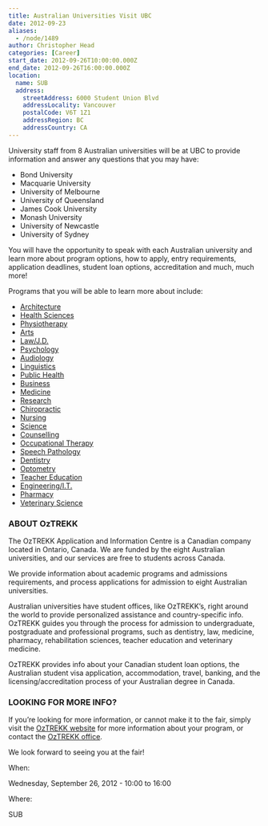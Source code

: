 ```yaml
---
title: Australian Universities Visit UBC
date: 2012-09-23
aliases:
  - /node/1489
author: Christopher Head
categories: [Career]
start_date: 2012-09-26T10:00:00.000Z
end_date: 2012-09-26T16:00:00.000Z
location:
  name: SUB
  address:
    streetAddress: 6000 Student Union Blvd
    addressLocality: Vancouver
    postalCode: V6T 1Z1
    addressRegion: BC
    addressCountry: CA
---
```


University staff from 8 Australian universities will be at UBC to provide information and answer any questions that you may have:

*   Bond University
*   Macquarie University
*   University of Melbourne
*   University of Queensland
*   James Cook University
*   Monash University
*   University of Newcastle
*   University of Sydney

You will have the opportunity to speak with each Australian university and learn more about program options, how to apply, entry requirements, application deadlines, student loan options, accreditation and much, much more!

Programs that you will be able to learn more about include:

*   [Architecture](http://oztrekk.com/programs/architecture/PG/overview.php)
*   [Health Sciences](http://oztrekk.com/programs/health_sciences/PG/overview.php)
*   [Physiotherapy](http://oztrekk.com/programs/physio/PG/overview.php)
*   [Arts](http://oztrekk.com/programs/arts/PG/overview.php)
*   [Law/J.D.](http://oztrekk.com/programs/law/PG/overview.php)
*   [Psychology](http://oztrekk.com/programs/psychology/PG/overview.php)
*   [Audiology](http://oztrekk.com/programs/audiology/PG/overview.php)
*   [Linguistics](http://oztrekk.com/programs/linguistics/PG/overview.php)
*   [Public Health](http://oztrekk.com/programs/public_health/PG/overview.php)
*   [Business](http://oztrekk.com/programs/business/PG/overview.php)
*   [Medicine](http://oztrekk.com/programs/medicine/PG/overview.php)
*   [Research](http://oztrekk.com/programs/research/PG/overview.php)
*   [Chiropractic](http://oztrekk.com/programs/chiropractic/PG/overview.php)
*   [Nursing](http://oztrekk.com/programs/nursing/PG/overview.php)
*   [Science](http://oztrekk.com/programs/science/PG/overview.php)
*   [Counselling](http://oztrekk.com/programs/counselling/PG/overview.php)
*   [Occupational Therapy](http://oztrekk.com/programs/ot/PG/overview.php)
*   [Speech Pathology](http://oztrekk.com/programs/speech_pathology/PG/overview.php)
*   [Dentistry](http://oztrekk.com/programs/dentistry/PG/overview.php)
*   [Optometry](http://oztrekk.com/programs/optometry/PG/overview.php)
*   [Teacher Education](http://oztrekk.com/programs/teacher_ed/PG/overview.php)
*   [Engineering/I.T.](http://oztrekk.com/programs/eng_it/PG/overview.php)
*   [Pharmacy](http://oztrekk.com/programs/pharmacy/PG/overview.php)
*   [Veterinary Science](http://oztrekk.com/programs/vet_science/PG/overview.php)

### ABOUT OzTREKK

The OzTREKK Application and Information Centre is a Canadian company located in Ontario, Canada. We are funded by the eight Australian universities, and our services are free to students across Canada.

We provide information about academic programs and admissions requirements, and process applications for admission to eight Australian universities.

Australian universities have student offices, like OzTREKK’s, right around the world to provide personalized assistance and country-specific info. OzTREKK guides you through the process for admission to undergraduate, postgraduate and professional programs, such as dentistry, law, medicine, pharmacy, rehabilitation sciences, teacher education and veterinary medicine.

OzTREKK provides info about your Canadian student loan options, the Australian student visa application, accommodation, travel, banking, and the licensing/accreditation process of your Australian degree in Canada.

### LOOKING FOR MORE INFO?

If you’re looking for more information, or cannot make it to the fair, simply visit the [OzTREKK website](http://oztrekk.com/) for more information about your program, or contact the [OzTREKK office](/cdn-cgi/l/email-protection#4821262e270827323c3a2d2323662b2725).

We look forward to seeing you at the fair!

When: 

Wednesday, September 26, 2012 - 10:00 to 16:00

Where: 

SUB

